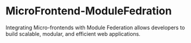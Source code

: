 # MicroFrontend-ModuleFedration
Integrating Micro-frontends with Module Federation allows developers to build scalable, modular, and efficient web applications.
